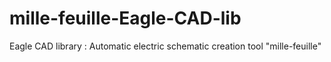 # mille-feuille-Eagle-CAD-lib
Eagle CAD library : Automatic electric schematic creation tool "mille-feuille" 
